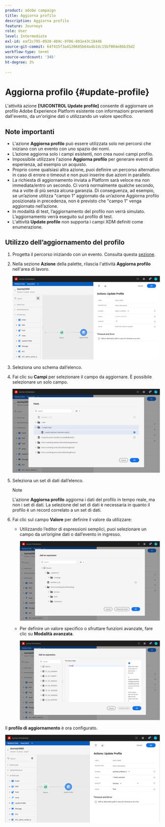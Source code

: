 ```yaml
---
product: adobe campaign
title: Aggiorna profilo
description: Aggiorna profilo
feature: Journeys
role: User
level: Intermediate
exl-id: eaf2c795-0920-4b9c-9f06-801e43c1844b
source-git-commit: 64f415f3a4120685b64a4b1dc15bf004e86b35d2
workflow-type: tm+mt
source-wordcount: '345'
ht-degree: 3%

---
```


# Aggiorna profilo {#update-profile}

L&#39;attività azione **[!UICONTROL Update profile]** consente di aggiornare un profilo Adobe Experience Platform esistente con informazioni provenienti dall&#39;evento, da un&#39;origine dati o utilizzando un valore specifico.

## Note importanti

* L&#39;azione **Aggiorna profilo** può essere utilizzata solo nei percorsi che iniziano con un evento con uno spazio dei nomi.
* L’azione aggiorna solo i campi esistenti, non crea nuovi campi profilo.
* Impossibile utilizzare l&#39;azione **Aggiorna profilo** per generare eventi di esperienza, ad esempio un acquisto.
* Proprio come qualsiasi altra azione, puoi definire un percorso alternativo in caso di errore o timeout e non puoi inserire due azioni in parallelo.
* La richiesta di aggiornamento inviata a Platform sarà veloce ma non immediata/entro un secondo. Ci vorrà normalmente qualche secondo, ma a volte di più senza alcuna garanzia. Di conseguenza, ad esempio, se un’azione utilizza &quot;campo 1&quot; aggiornato da un’azione Aggiorna profilo posizionata in precedenza, non è previsto che &quot;campo 1&quot; venga aggiornato nell’azione.
* In modalità di test, l’aggiornamento del profilo non verrà simulato. L’aggiornamento verrà eseguito sul profilo di test.
* L&#39;attività **Update profile** non supporta i campi XDM definiti come enumerazione.

## Utilizzo dell’aggiornamento del profilo

1. Progetta il percorso iniziando con un evento. Consulta questa [sezione](../building-journeys/journey.md).

1. Nella sezione **Azione** della palette, rilascia l&#39;attività **Aggiorna profilo** nell&#39;area di lavoro.

   ![](../assets/profileupdate0.png)

1. Seleziona uno schema dall’elenco.

1. Fai clic su **Campi** per selezionare il campo da aggiornare. È possibile selezionare un solo campo.

   ![](../assets/profileupdate2.png)

1. Seleziona un set di dati dall’elenco.

   >[!NOTE]
   >
   >L&#39;azione **Aggiorna profilo** aggiorna i dati del profilo in tempo reale, ma non i set di dati. La selezione del set di dati è necessaria in quanto il profilo è un record correlato a un set di dati.

1. Fai clic sul campo **Valore** per definire il valore da utilizzare:

   * Utilizzando l’editor di espressioni semplici, puoi selezionare un campo da un’origine dati o dall’evento in ingresso.

     ![](../assets/profileupdate4.png)

   * Per definire un valore specifico o sfruttare funzioni avanzate, fare clic su **Modalità avanzata**.

     ![](../assets/profileupdate3.png)

Il **profilo di aggiornamento** è ora configurato.

![](../assets/profileupdate1.png)
